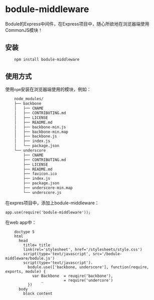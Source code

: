bodule-middleware
=================

Bodule的Express中间件，在Express项目中，随心所欲地在浏览器端使用CommonJS模块！

## 安装

```bash
    npm install bodule-middleware
```

## 使用方式

使用`npm`安装在浏览器端使用的模块，例如：

```bash
    node_modules/
    ├── backbone
    │   ├── CNAME
    │   ├── CONTRIBUTING.md
    │   ├── LICENSE
    │   ├── README.md
    │   ├── backbone-min.js
    │   ├── backbone-min.map
    │   ├── backbone.js
    │   ├── index.js
    │   └── package.json
    └── underscore
        ├── CNAME
        ├── CONTRIBUTING.md
        ├── LICENSE
        ├── README.md
        ├── favicon.ico
        ├── index.js
        ├── package.json
        ├── underscore-min.map
        └── underscore.js
```

在expres项目中，添加上bodule-middleware：

    app.use(require('bodule-middleware'));

在web app中：

```jade
    doctype 5
    html
      head
        title= title
        link(rel='stylesheet', href='/stylesheets/style.css')
        script(type='text/javascript', src='/bodule-middleware/bodule.js')
        script(type='text/javascript').
          bodule.use(['backbone, underscore'], function(require, exports, module) {
            var Backbone  = reuqire('backbone'),
                _         = require('undercore')
          })
      body
        block content
```
